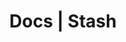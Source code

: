 ---
title: Docs | Stash
description: Stash Docs
menu:
  product_stash_master:
    identifier: getting-started
    name: Getting Started
    weight: 10
left_menu: product_stash_master
---
